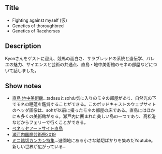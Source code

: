 ## Title
- Fighting against myself (仮)
- Genetics of thoroughbred
- Genetics of Racehorses

## Description
Kyonさんをゲストに迎え、競馬の面白さ、サラブレッドの系統と遺伝学、バレエの魅力、サイエンスと芸術の共通点、直島・地中美術館のモネの部屋などについて話しました。

## Show notes
- [直島 地中美術館](http://benesse-artsite.jp/art/chichu.html)...tadasuとsohお気に入りのモネの部屋があり、自然光の下でモネの睡蓮を鑑賞することができる。このポッドキャストのウェブサイトのヘッダ画像は、sohが以前に撮ったモネの部屋の床である。直島にはほかにも多くの美術館がある。瀬戸内に囲まれた美しい島の一つであり、高松港などからフェリーで行くことができる。
- [ベネッセアートサイト直島](http://benesse-artsite.jp/)
- [瀬戸内国際芸術祭2019](https://setouchi-artfest.jp/)
- [ミニ踏切カンカン特集](https://www.youtube.com/watch?v=W5moIoAZ38I)...遊園地にある小さな踏切ばかりを集めたYoutube。新しい世界が広がっている...
